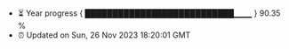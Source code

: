 - ⏳ Year progress { ███████████████████████████▁▁▁ } 90.35 %
- ⏰ Updated on Sun, 26 Nov 2023 18:20:01 GMT

